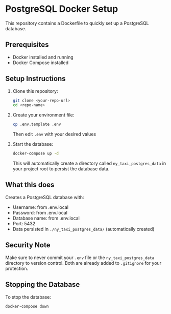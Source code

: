 # PostgreSQL Docker Setup

This repository contains a Dockerfile to quickly set up a PostgreSQL database.

## Prerequisites

- Docker installed and running
- Docker Compose installed

## Setup Instructions

1. Clone this repository:
   ```bash
   git clone <your-repo-url>
   cd <repo-name>
   ```

2. Create your environment file:
   ```bash
   cp .env.template .env
   ```
   Then edit `.env` with your desired values

3. Start the database:
   ```bash
   docker-compose up -d
   ```
   This will automatically create a directory called `ny_taxi_postgres_data`  in your project root to persist the database data.

## What this does

Creates a PostgreSQL database with:
- Username: from .env.local
- Password: from .env.local
- Database name: from .env.local
- Port: 5432
- Data persisted in `./ny_taxi_postgres_data/` (automatically created)

## Security Note

Make sure to never commit your `.env` file or the `ny_taxi_postgres_data` directory to version control. Both are already added to `.gitignore` for your protection.

## Stopping the Database

To stop the database:
```bash
docker-compose down
``` 